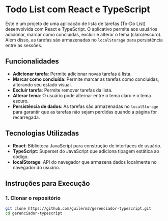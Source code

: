 # Todo List com React e TypeScript

Este é um projeto de uma aplicação de lista de tarefas (To-Do List) desenvolvida com React e TypeScript. O aplicativo permite aos usuários adicionar, marcar como concluídas, excluir e alterar o tema (claro/escuro). Além disso, as tarefas são armazenadas no `localStorage` para persistência entre as sessões.

## Funcionalidades

- **Adicionar tarefa**: Permite adicionar novas tarefas à lista.
- **Marcar como concluída**: Permite marcar as tarefas como concluídas, alterando seu estado visual.
- **Excluir tarefa**: Permite remover tarefas da lista.
- **Alterar tema**: O usuário pode alternar entre o tema claro e o tema escuro.
- **Persistência de dados**: As tarefas são armazenadas no `localStorage` para garantir que as tarefas não sejam perdidas quando a página for recarregada.

## Tecnologias Utilizadas

- **React**: Biblioteca JavaScript para construção de interfaces de usuário.
- **TypeScript**: Superset do JavaScript que adiciona tipagem estática ao código.
- **localStorage**: API do navegador que armazena dados localmente no navegador do usuário.

## Instruções para Execução

### 1. Clonar o repositório

```bash
git clone https://github.com/guilerm3/gerenciador-typescript.git
cd gerenciador-typescript
